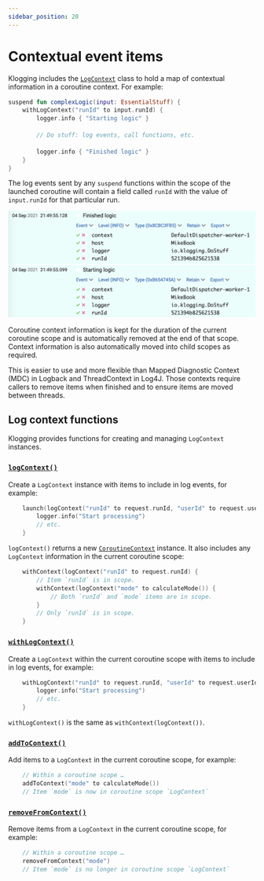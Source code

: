 ```yaml
---
sidebar_position: 20
---
```


# Contextual event items

Klogging includes the
[`LogContext`](https://github.com/klogging/klogging/blob/main/src/commonMain/kotlin/io/klogging/context/LogContext.kt)
class to hold a map of contextual information in a coroutine context. For example:

```kotlin
suspend fun complexLogic(input: EssentialStuff) {
    withLogContext("runId" to input.runId) {
        logger.info { "Starting logic" }

        // Do stuff: log events, call functions, etc.

        logger.info { "Finished logic" }
    }
}
```

The log events sent by any `suspend` functions within the scope of the launched coroutine will
contain a field called `runId` with the value of `input.runId` for that particular run.

![Example of two log events with the same value of runId in Seq](/img/seq-log-events-same-runId.png)

Coroutine context information is kept for the duration of the current coroutine scope
and is automatically removed at the end of that scope. Context information is also
automatically moved into child scopes as required.

This is easier to use and more flexible than Mapped Diagnostic Context (MDC) in Logback
and ThreadContext in Log4J. Those contexts require callers to remove items when
finished and to ensure items are moved between threads.

## Log context functions

Klogging provides functions for creating and managing `LogContext` instances.

### [`logContext()`](https://dokka.klogging.io/-klogging/io.klogging.context/log-context.html)

Create a `LogContext` instance with items to include in log events, for example:

```kotlin
    launch(logContext("runId" to request.runId, "userId" to request.userId)) {
        logger.info("Start processing")
        // etc.
    }
```

`logContext()` returns a new
[`CoroutineContext`](https://kotlinlang.org/api/latest/jvm/stdlib/kotlin.coroutines/-coroutine-context/)
instance. It also includes any `LogContext` information in the current coroutine scope:

```kotlin
    withContext(logContext("runId" to request.runId) {
        // Item `runId` is in scope.
        withContext(logContext("mode" to calculateMode()) {
            // Both `runId` and `mode` items are in scope.
        }
        // Only `runId` is in scope.
    }
```

### [`withLogContext()`](https://dokka.klogging.io/-klogging/io.klogging.context/with-log-context.html)

Create a `LogContext` within the current coroutine scope with items to include in log events,
for example:

```kotlin
    withLogContext("runId" to request.runId, "userId" to request.userId) {
        logger.info("Start processing")
        // etc.
    }
```

`withLogContext()` is the same as `withContext(logContext())`.

### [`addToContext()`](https://dokka.klogging.io/-klogging/io.klogging.context/add-to-context.html)

Add items to a `LogContext` in the current coroutine scope, for example:

```kotlin
    // Within a coroutine scope …
    addToContext("mode" to calculateMode())
    // Item `mode` is now in coroutine scope `LogContext`
```

### [`removeFromContext()`](https://dokka.klogging.io/-klogging/io.klogging.context/remove-from-context.html)

Remove items from a `LogContext` in the current coroutine scope, for example:

```kotlin
    // Within a coroutine scope …
    removeFromContext("mode")
    // Item `mode` is no longer in coroutine scope `LogContext`
```

